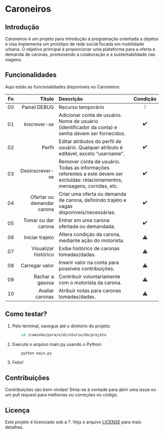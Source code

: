 # Caroneiros

## Introdução

Caroneiros é um projeto para introdução à programação orientada a objetos e visa implementa um protótipo de rede social focada em mobilidade urbana. O objetivo principal é proporcionar uma plataforma para a oferta e demanda de caronas, promovendo a colaboração e a sustentabilidade nas viagens.

## Funcionalidades

Aqui estão as funcionalidades disponíveis no Caroneiros:

| Fn | Título | Descrição | Condição |
| :--: | --: | :-- | :--: |
| 00 | Painel DEBUG               | Recurso temporário                                          | ❔             |
| 01 | Inscrever-se               | Adicionar conta de usuário. Nome de usuário (identificador da conta) e senha devem ser fornecidos. | :heavy_check_mark: |
| 02 | Perfil                     | Editar atributos do perfil de usuário. Qualquer atributo é editável, exceto “username”. | :heavy_check_mark: |
| 03 | Desinscrever-se            | Remover conta de usuário. Todas as informações referentes a este devem ser excluídas: relacionamentos, mensagens, corridas, etc. | :heavy_check_mark: |
| 04 | Ofertar ou demandar carona | Criar uma oferta ou demanda de carona, definindo trajeto e vagas disponíveis/necessárias. | :heavy_check_mark: |
| 05 | Tomar ou dar carona        | Entrar em uma carona ofertada ou demandada. | :heavy_check_mark: |
| 06 | Iniciar trajeto            | Altera condição da carona, mediante ação do motorista. | :warning: |
| 07 | Visualizar histórico       | Exibe histórico de caronas tomadas/dadas. | :warning: |
| 08 | Carregar valor             | Inserir valor na conta para possíveis contribuições. | :warning: |
| 09 | Rachar a gasosa            | Contribuir voluntariamente com o motorista da carona. | :warning: |
| 10 | Avaliar caronas            | Atribuir notas para caronas tomadas/dadas. | :warning: |

## Como testar?

1. Pelo terminal, navegue até o diretório do projeto:

    ``` bash
        cd /caminho/para/o/diretorio/do/projeto
    ```
    
2. Execute o arquivo main.py usando o Python:

    ``` bash
        python main.py
    ```

3. Feito!

## Contribuições

Contribuições são bem-vindas! Sinta-se à vontade para abrir uma issue ou um pull request para melhorias ou correções no código.

## Licença

Este projeto é licenciado sob a ?. Veja o arquivo [LICENSE](LICENSE) para mais detalhes.
